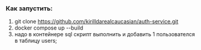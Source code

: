 ### Как запустить: 
  1. git clone https://github.com/kirilldarealcaucasian/auth-service.git
  2. docker compose up --build
  3. надо в контейнере sql скрипт выполнить и добавить 1 пользователся в таблицу users;

